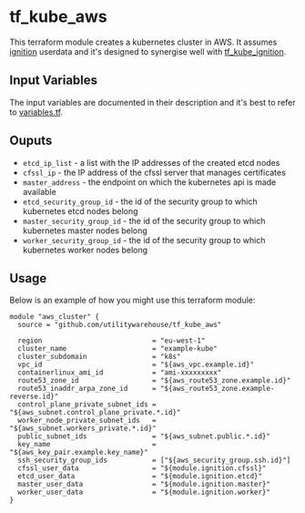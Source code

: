 # tf_kube_aws

This terraform module creates a kubernetes cluster in AWS. It assumes [ignition](https://coreos.com/ignition) userdata and it's designed to synergise well with [tf_kube_ignition](https://github.com/utilitywarehouse/tf_kube_ignition).

## Input Variables

The input variables are documented in their description and it's best to refer to [variables.tf](variables.tf).

## Ouputs

- `etcd_ip_list` - a list with the IP addresses of the created etcd nodes
- `cfssl_ip` - the IP address of the cfssl server that manages certificates
- `master_address` - the endpoint on which the kubernetes api is made available
- `etcd_security_group_id` - the id of the security group to which kubernetes etcd nodes belong
- `master_security_group_id` - the id of the security group to which kubernetes master nodes belong
- `worker_security_group_id` - the id of the security group to which kubernetes worker nodes belong

## Usage

Below is an example of how you might use this terraform module:

```hcl
module "aws_cluster" {
  source = "github.com/utilitywarehouse/tf_kube_aws"

  region                           = "eu-west-1"
  cluster_name                     = "example-kube"
  cluster_subdomain                = "k8s"
  vpc_id                           = "${aws_vpc.example.id}"
  containerlinux_ami_id            = "ami-xxxxxxxxx"
  route53_zone_id                  = "${aws_route53_zone.example.id}"
  route53_inaddr_arpa_zone_id      = "${aws_route53_zone.example-reverse.id}"
  control_plane_private_subnet_ids = "${aws_subnet.control_plane_private.*.id}"
  worker_node_private_subnet_ids   = "${aws_subnet.workers_private.*.id}"
  public_subnet_ids                = "${aws_subnet.public.*.id}"
  key_name                         = "${aws_key_pair.example.key_name}"
  ssh_security_group_ids           = ["${aws_security_group.ssh.id}"]
  cfssl_user_data                  = "${module.ignition.cfssl}"
  etcd_user_data                   = "${module.ignition.etcd}"
  master_user_data                 = "${module.ignition.master}"
  worker_user_data                 = "${module.ignition.worker}"
}
```

